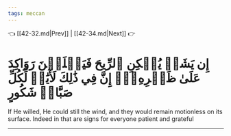 ```yaml
---
tags: meccan
---
```


👈 [[42-32.md|Prev]] | [[42-34.md|Next]] 👉

# إِن يَشَأۡ يُسۡكِنِ ٱلرِّيحَ فَيَظۡلَلۡنَ رَوَاكِدَ عَلَىٰ ظَهۡرِهِۦٓۚ إِنَّ فِي ذَٰلِكَ لَأٓيَٰتٖ لِّكُلِّ صَبَّارٖ شَكُورٍ

If He willed, He could still the wind, and they would remain motionless on its surface. Indeed in that are signs for everyone patient and grateful

---

